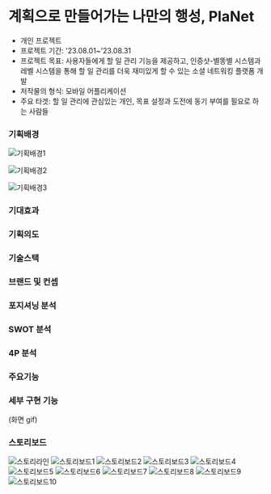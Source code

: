 # 계획으로 만들어가는 나만의 행성, PlaNet

* 개인 프로젝트
* 프로젝트 기간: '23.08.01~'23.08.31
* 프로젝트 목표: 사용자들에게 할 일 관리 기능을 제공하고, 인증샷-별똥별 시스템과 레벨 시스템을 통해 할 일 관리를 더욱 재미있게 할 수 있는 소셜 네트워킹 플랫폼 개발
* 저작물의 형식: 모바일 어플리케이션
* 주요 타겟: 할 일 관리에 관심있는 개인, 목표 설정과 도전에 동기 부여를 필요로 하는 사람들


### 기획배경

![기획배경1](https://github.com/tongueEye/PlaNet/assets/109783402/ba11edc8-6e84-4a9f-b590-aaf57a85a4fb)

![기획배경2](https://github.com/tongueEye/PlaNet/assets/109783402/664584e0-e315-429e-9e99-9dd689b14479)

![기획배경3](https://github.com/tongueEye/PlaNet/assets/109783402/8fdf36f1-9017-4aa7-a289-fc7333fd5df3)


### 기대효과



### 기획의도


### 기술스택

### 브랜드 및 컨셉

### 포지셔닝 분석

### SWOT 분석

### 4P 분석

### 주요기능

### 세부 구현 기능
(화면 gif)

### 스토리보드


![스토리라인](https://github.com/tongueEye/PlaNet/assets/109783402/26ef0c18-1a12-4743-8aa2-58907d8467ab)
![스토리보드1](https://github.com/tongueEye/PlaNet/assets/109783402/7d7e8413-0baf-4ab7-9ce3-59025e90fc80)
![스토리보드2](https://github.com/tongueEye/PlaNet/assets/109783402/e5447b08-00d0-4d38-8af1-4106f9269749)
![스토리보드3](https://github.com/tongueEye/PlaNet/assets/109783402/d88a7568-6aee-421a-ac15-6a146f0e6048)
![스토리보드4](https://github.com/tongueEye/PlaNet/assets/109783402/1a8a076e-8e9a-4873-8ee7-4521b4982b5c)
![스토리보드5](https://github.com/tongueEye/PlaNet/assets/109783402/519caff8-f84b-41f6-be45-3ffcd42709c5)
![스토리보드6](https://github.com/tongueEye/PlaNet/assets/109783402/3d0e0896-0113-46c1-b6df-ef79e9eb2276)
![스토리보드7](https://github.com/tongueEye/PlaNet/assets/109783402/a95aba8a-8148-481f-8c36-8ea283c28aa9)
![스토리보드8](https://github.com/tongueEye/PlaNet/assets/109783402/0d4212d8-1505-4e02-a232-d7aeab33cdcb)
![스토리보드9](https://github.com/tongueEye/PlaNet/assets/109783402/c2372ea6-9010-44ea-81ed-f2c0445b07a0)
![스토리보드10](https://github.com/tongueEye/PlaNet/assets/109783402/ded2452a-6236-4c65-a404-d4e5d78a7245)
